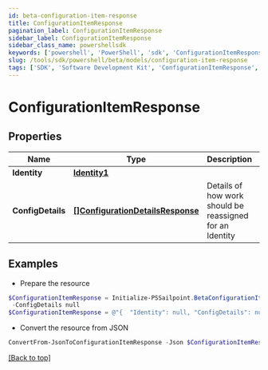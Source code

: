 ```yaml
---
id: beta-configuration-item-response
title: ConfigurationItemResponse
pagination_label: ConfigurationItemResponse
sidebar_label: ConfigurationItemResponse
sidebar_class_name: powershellsdk
keywords: ['powershell', 'PowerShell', 'sdk', 'ConfigurationItemResponse', 'BetaConfigurationItemResponse'] 
slug: /tools/sdk/powershell/beta/models/configuration-item-response
tags: ['SDK', 'Software Development Kit', 'ConfigurationItemResponse', 'BetaConfigurationItemResponse']
---
```



# ConfigurationItemResponse

## Properties

Name | Type | Description | Notes
------------ | ------------- | ------------- | -------------
**Identity** | [**Identity1**](identity1) |  | [optional] 
**ConfigDetails** | [**[]ConfigurationDetailsResponse**](configuration-details-response) | Details of how work should be reassigned for an Identity | [optional] 

## Examples

- Prepare the resource
```powershell
$ConfigurationItemResponse = Initialize-PSSailpoint.BetaConfigurationItemResponse  -Identity null `
 -ConfigDetails null
$ConfigurationItemResponse = @"{  "Identity": null, "ConfigDetails": null }"@
```

- Convert the resource from JSON
```powershell
ConvertFrom-JsonToConfigurationItemResponse -Json $ConfigurationItemResponse
```


[[Back to top]](#) 

